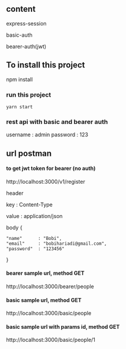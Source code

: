 ## content
express-session

basic-auth

bearer-auth(jwt)

## To install this project

npm install

### run this project

`yarn start`

### rest api with basic and bearer auth

username : admin
password : 123

## url postman
#### to get jwt token for bearer (no auth)
http://localhost:3000/v1/register

header

key : Content-Type

value : application/json


body
{

    "name"      : "Bobi",
    "email"     : "bobihariadi@gmail.com",
    "password"  : "123456"

}


#### bearer sample url, method GET
http://localhost:3000/bearer/people

#### basic sample url, method GET
http://localhost:3000/basic/people

#### basic sample url with params id, method GET
http://localhost:3000/basic/people/1